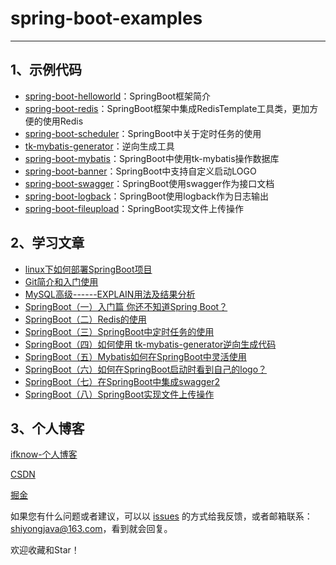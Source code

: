 # spring-boot-examples


------
## 1、示例代码

- [spring-boot-helloworld](https://github.com/ifknow/spring-boot-examples/tree/master/spring-boot-helloworld)：SpringBoot框架简介
- [spring-boot-redis](https://github.com/ifknow/spring-boot-examples/tree/master/spring-boot-redis)：SpringBoot框架中集成RedisTemplate工具类，更加方便的使用Redis 
- [spring-boot-scheduler](https://github.com/ifknow/spring-boot-examples/tree/master/spring-boot-scheduler)：SpringBoot中关于定时任务的使用
- [tk-mybatis-generator](https://github.com/ifknow/spring-boot-examples/tree/master/tk-mybatis-generator)：逆向生成工具
- [spring-boot-mybatis](https://github.com/ifknow/spring-boot-examples/tree/master/spring-boot-mybatis)：SpringBoot中使用tk-mybatis操作数据库
- [spring-boot-banner](https://github.com/ifknow/spring-boot-examples/tree/master/spring-boot-banner)：SpringBoot中支持自定义启动LOGO
- [spring-boot-swagger](https://github.com/ifknow/spring-boot-examples/tree/master/spring-boot-swagger)：SpringBoot使用swagger作为接口文档
- [spring-boot-logback](https://github.com/ifknow/spring-boot-examples/tree/master/spring-boot-logback)：SpringBoot使用logback作为日志输出
- [spring-boot-fileupload](https://github.com/ifknow/spring-boot-examples/tree/master/spring-boot-fileupload)：SpringBoot实现文件上传操作
<!--- [spring-boot-shiro](https://github.com/ifknow/spring-boot-examples/tree/master/spring-boot-shiro)：SpringBoot继承jwt、shiro实现用户登录-->



## 2、学习文章

- [linux下如何部署SpringBoot项目]()
- [Git简介和入门使用](http://gongshiyong.online/article/6)
- [MySQL高级------EXPLAIN用法及结果分析](http://gongshiyong.online/article/7)
- [SpringBoot（一）入门篇 你还不知道Spring Boot？](https://gongshiyong.online/2020/08/28/SpringBoot%EF%BC%88%E4%B8%80%EF%BC%89%E5%85%A5%E9%97%A8%E7%AF%87-%E4%BD%A0%E8%BF%98%E4%B8%8D%E7%9F%A5%E9%81%93SpringBoot%EF%BC%9F/)
- [SpringBoot（二）Redis的使用](https://gongshiyong.online/2020/08/28/SpringBoot%EF%BC%88%E4%BA%8C%EF%BC%89Redis%E7%9A%84%E4%BD%BF%E7%94%A8/)
- [SpringBoot（三）SpringBoot中定时任务的使用](https://gongshiyong.online/2020/08/29/SpringBoot%EF%BC%88%E4%B8%89%EF%BC%89SpringBoot%E4%B8%AD%E5%AE%9A%E6%97%B6%E4%BB%BB%E5%8A%A1%E7%9A%84%E7%94%A8%E6%B3%95/#3-5-cron%E8%A1%A8%E8%BE%BE%E5%BC%8F%E5%9C%A8%E7%BA%BF%E7%94%9F%E6%88%90%E5%B7%A5%E5%85%B7)
- [SpringBoot（四）如何使用 tk-mybatis-generator逆向生成代码](https://gongshiyong.online/2020/08/29/SpringBoot%EF%BC%88%E5%9B%9B%EF%BC%89%E5%A6%82%E4%BD%95%E4%BD%BF%E7%94%A8tk-mybatis-generator%E9%80%86%E5%90%91%E7%94%9F%E6%88%90%E4%BB%A3%E7%A0%81/)
- [SpringBoot（五）Mybatis如何在SpringBoot中灵活使用](https://gongshiyong.online/2020/08/29/SpringBoot%EF%BC%88%E4%BA%94%EF%BC%89Mybatis%E5%A6%82%E4%BD%95%E5%9C%A8SpringBoot%E4%B8%AD%E7%81%B5%E6%B4%BB%E4%BD%BF%E7%94%A8/)
- [SpringBoot（六）如何在SpringBoot启动时看到自己的logo？](https://gongshiyong.online/2020/08/29/SpringBoot%EF%BC%88%E5%85%AD%EF%BC%89%E5%A6%82%E4%BD%95%E5%9C%A8SpringBoot%E5%90%AF%E5%8A%A8%E6%97%B6%E7%9C%8B%E5%88%B0%E8%87%AA%E5%B7%B1%E7%9A%84logo%EF%BC%9F/)
- [SpringBoot（七）在SpringBoot中集成swagger2](https://gongshiyong.online/2020/08/29/SpringBoot%EF%BC%88%E4%B8%83%EF%BC%89%E5%9C%A8SpringBoot%E4%B8%AD%E9%9B%86%E6%88%90swagger2/)
- [SpringBoot（八）SpringBoot实现文件上传操作](https://gongshiyong.online/2020/08/29/SpringBoot%EF%BC%88%E5%85%AB%EF%BC%89SpringBoot%E4%B8%AD%E6%96%87%E4%BB%B6%E4%B8%8A%E4%BC%A0%E6%A1%88%E4%BE%8B/)
<!-- - [SpringBoot（九）SpringBoot继承jwt、shiro实现用户登录](http://gongshiyong.online/article/16)-->


## 3、个人博客

[ifknow-个人博客](http://www.gongshiyong.online)

[CSDN](https://blog.csdn.net/qq_41373681)

[掘金](https://juejin.im/user/1521379825420973/posts)

如果您有什么问题或者建议，可以以 [issues](https://github.com/ifknow/spring-boot-examples/issues) 的方式给我反馈，或者邮箱联系：shiyongjava@163.com，看到就会回复。

欢迎收藏和Star！
